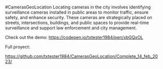 #CamerasGeoLocation
Locating cameras in the city involves identifying surveillance cameras installed in public areas to monitor traffic, ensure safety, and enhance security. These cameras are strategically placed on streets, intersections, buildings, and public spaces to provide real-time surveillance and support law enforcement and city management.

Check out the demo:
https://codepen.io/txtester1984/pen/xbGQxOL

Full proyect:

https://github.com/txtester1984/CamerasGeoLocation/Complete_14_feb_2023/
